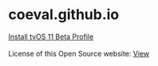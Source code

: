# coeval.github.io
<script>
function myFunction() {
    alert('This will prevent iOS OTA updates. Tap "OK" and then "Allow" to install the profile. Restart your device afterwards to apply all changes.');
}
</script>
<a href="https://coeval.github.io/tvOS11.mobileconfig" onclick="myFunction();">Install tvOS 11 Beta Profile</a><br /><br />
License of this Open Source website: <a href="https://coeval.github.io/LICENSE.md">View</a><br />
